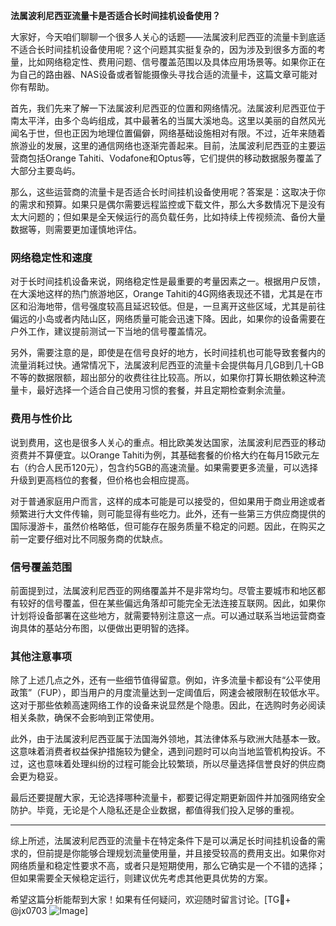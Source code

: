 **法属波利尼西亚流量卡是否适合长时间挂机设备使用？**

大家好，今天咱们聊聊一个很多人关心的话题——法属波利尼西亚的流量卡到底适不适合长时间挂机设备使用呢？这个问题其实挺复杂的，因为涉及到很多方面的考量，比如网络稳定性、费用问题、信号覆盖范围以及具体应用场景等。如果你正在为自己的路由器、NAS设备或者智能摄像头寻找合适的流量卡，这篇文章可能对你有帮助。

首先，我们先来了解一下法属波利尼西亚的位置和网络情况。法属波利尼西亚位于南太平洋，由多个岛屿组成，其中最著名的当属大溪地岛。这里以美丽的自然风光闻名于世，但也正因为地理位置偏僻，网络基础设施相对有限。不过，近年来随着旅游业的发展，这里的通信网络也逐渐完善起来。目前，法属波利尼西亚的主要运营商包括Orange Tahiti、Vodafone和Optus等，它们提供的移动数据服务覆盖了大部分主要岛屿。

那么，这些运营商的流量卡是否适合长时间挂机设备使用呢？答案是：这取决于你的需求和预算。如果只是偶尔需要远程监控或下载文件，那么大多数情况下是没有太大问题的；但如果是全天候运行的高负载任务，比如持续上传视频流、备份大量数据等，则需要更加谨慎地评估。

### 网络稳定性和速度

对于长时间挂机设备来说，网络稳定性是最重要的考量因素之一。根据用户反馈，在大溪地这样的热门旅游地区，Orange Tahiti的4G网络表现还不错，尤其是在市区和沿海地带，信号强度较高且延迟较低。但是，一旦离开这些区域，尤其是前往偏远的小岛或者内陆山区，网络质量可能会迅速下降。因此，如果你的设备需要在户外工作，建议提前测试一下当地的信号覆盖情况。

另外，需要注意的是，即使是在信号良好的地方，长时间挂机也可能导致套餐内的流量消耗过快。通常情况下，法属波利尼西亚的流量卡会提供每月几GB到几十GB不等的数据限额，超出部分的收费往往比较高。所以，如果你打算长期依赖这种流量卡，最好选择一个适合自己使用习惯的套餐，并且定期检查剩余流量。

### 费用与性价比

说到费用，这也是很多人关心的重点。相比欧美发达国家，法属波利尼西亚的移动资费并不算便宜。以Orange Tahiti为例，其基础套餐的价格大约在每月15欧元左右（约合人民币120元），包含约5GB的高速流量。如果需要更多流量，可以选择升级到更高档位的套餐，但价格也会相应提高。

对于普通家庭用户而言，这样的成本可能是可以接受的，但如果用于商业用途或者频繁进行大文件传输，则可能显得有些吃力。此外，还有一些第三方供应商提供的国际漫游卡，虽然价格略低，但可能存在服务质量不稳定的问题。因此，在购买之前一定要仔细对比不同服务商的优缺点。

### 信号覆盖范围

前面提到过，法属波利尼西亚的网络覆盖并不是非常均匀。尽管主要城市和地区都有较好的信号覆盖，但在某些偏远角落却可能完全无法连接互联网。因此，如果你计划将设备部署在这些地方，就需要特别注意这一点。可以通过联系当地运营商查询具体的基站分布图，以便做出更明智的选择。

### 其他注意事项

除了上述几点之外，还有一些细节值得留意。例如，许多流量卡都设有“公平使用政策”（FUP），即当用户的月度流量达到一定阈值后，网速会被限制在较低水平。这对于那些依赖高速网络工作的设备来说显然是个隐患。因此，在选购时务必阅读相关条款，确保不会影响到正常使用。

此外，由于法属波利尼西亚属于法国海外领地，其法律体系与欧洲大陆基本一致。这意味着消费者权益保护措施较为健全，遇到问题时可以向当地监管机构投诉。不过，这也意味着处理纠纷的过程可能会比较繁琐，所以尽量选择信誉良好的供应商会更为稳妥。

最后还要提醒大家，无论选择哪种流量卡，都要记得定期更新固件并加强网络安全防护。毕竟，无论是个人隐私还是企业数据，都值得我们投入足够的重视。

---

综上所述，法属波利尼西亚的流量卡在特定条件下是可以满足长时间挂机设备的需求的，但前提是你能够合理规划流量使用量，并且接受较高的费用支出。如果你对网络质量和稳定性要求不高，或者只是短期使用，那么它确实是一个不错的选择；但如果需要全天候稳定运行，则建议优先考虑其他更具优势的方案。

希望这篇分析能帮到大家！如果有任何疑问，欢迎随时留言讨论。[TG💪+ @jx0703 ![Image](https://github.com/user-attachments/assets/dbca1d08-cadb-493c-b0ec-ad6f7a83f270)]